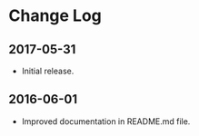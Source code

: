 # Change Log

## 2017-05-31

- Initial release.

## 2016-06-01

- Improved documentation in README.md file.
